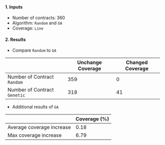 #### 1. Inputs

- Number of contracts: 360
- Algorithm: `Random` and `GA`
- Coverage: `Line`

#### 2. Results

- Compare `Random` to `GA`

|                              | Unchange Coverage | Changed Coverage |
| ---------------------------- | ----------------- | ---------------- |
| Number of Contract `Random`  | 359               | 0                |
| Number of Contract `Genetic` | 318               | 41               |

- Additional results of `GA`

|                           | Coverage (%) |
| ------------------------- | ------------ |
| Average coverage increase | 0.18         |
| Max coverage increase     | 6.79         |

